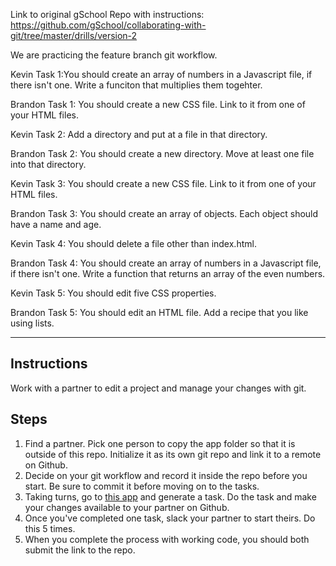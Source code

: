 Link to original gSchool Repo with instructions:
https://github.com/gSchool/collaborating-with-git/tree/master/drills/version-2

We are practicing the feature branch git workflow.

Kevin Task 1:You should create an array of numbers in a Javascript file, if there isn't one. Write a funciton that multiplies them togehter.

Brandon Task 1: You should create a new CSS file. Link to it from one of your HTML files.

Kevin Task 2: Add a directory and put at a file in that directory.

Brandon Task 2: You should create a new directory. Move at least one file into that directory.

Kevin Task 3: You should create a new CSS file. Link to it from one of your HTML files.

Brandon Task 3: You should create an array of objects. Each object should have a name and age.

Kevin Task 4: You should delete a file other than index.html.

Brandon Task 4: You should create an array of numbers in a Javascript file, if there isn't one. Write a function that returns an array of the even numbers.

Kevin Task 5: You should edit five CSS properties.

Brandon Task 5: You should edit an HTML file. Add a recipe that you like using lists.

---

## Instructions

Work with a partner to edit a project and manage your changes with git.

## Steps

1.  Find a partner. Pick one person to copy the app folder so that it is outside of this repo. Initialize it as its own git repo and link it to a remote on Github.
2.  Decide on your git workflow and record it inside the repo before you start. Be sure to commit it before moving on to the tasks.
3.  Taking turns, go to [this app](https://random-task-generator.firebaseapp.com) and generate a task. Do the task and make your changes available to your partner on Github.
4.  Once you've completed one task, slack your partner to start theirs. Do this 5 times.
5.  When you complete the process with working code, you should both submit the link to the repo.
